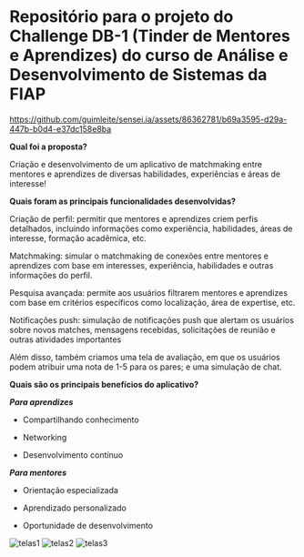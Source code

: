 # Repositório para o projeto do Challenge DB-1 (Tinder de Mentores e Aprendizes) do curso de Análise e Desenvolvimento de Sistemas da FIAP



https://github.com/guimleite/sensei.ia/assets/86362781/b69a3595-d29a-447b-b0d4-e37dc158e8ba



**Qual foi a proposta?**

Criação e desenvolvimento de um aplicativo de matchmaking entre mentores e aprendizes de diversas habilidades, experiências e áreas de interesse!


**Quais foram as principais funcionalidades desenvolvidas?**

Criação de perfil: permitir que mentores e aprendizes criem perfis detalhados, incluindo informações como experiência, habilidades, áreas de interesse, formação acadêmica, etc.

Matchmaking: simular o matchmaking de conexões entre mentores e aprendizes com base em interesses, experiência, habilidades e outras informações do perfil.

Pesquisa avançada: permite aos usuários filtrarem mentores e aprendizes com base em critérios específicos como localização, área de expertise, etc.

Notificações push: simulação de notificações push que alertam os usuários sobre novos matches, mensagens recebidas, solicitações de reunião e outras atividades importantes

Além disso, também criamos uma tela de avaliação, em que os usuários podem atribuir uma nota de 1-5 para os pares; e uma simulação de chat.


**Quais são os principais benefícios do aplicativo?**

_**Para aprendizes**_

- Compartilhando conhecimento

- Networking

- Desenvolvimento contínuo

_**Para mentores**_

- Orientação especializada

- Aprendizado personalizado

- Oportunidade de desenvolvimento


![telas1](https://github.com/guimleite/sensei.ia/assets/86362781/a8880d9f-00ed-4543-aa88-6dcbad4774c4)
![telas2](https://github.com/guimleite/sensei.ia/assets/86362781/97693593-4b45-4c0b-b4eb-edd598c3dde5)
![telas3](https://github.com/guimleite/sensei.ia/assets/86362781/082ace53-f108-40ca-b53e-9d98be2d5978)
